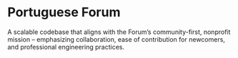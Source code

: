 # Portuguese Forum
A scalable codebase that aligns with the Forum’s community-first, nonprofit mission – emphasizing collaboration, ease of contribution for newcomers, and professional engineering practices.
